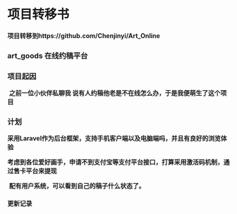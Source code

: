# 项目转移书

#### 项目转移到https://github.com/Chenjinyi/Art_Online





### art_goods 在线约稿平台

### 项目起因

​	**之前一位小伙伴私聊我 说有人约稿他老是不在线怎么办，于是我便萌生了这个项目**

### 计划

​	**采用Laravel作为后台框架，支持手机客户端以及电脑端吗，并且有良好的浏览体验**

​	**考虑到各位爱好画手，申请不到支付宝等支付平台接口，打算采用激活码机制，通过售卡平台来提现**

​	**配有用户系统，可以看到自己的稿子什么状态了。**

#### 更新记录
